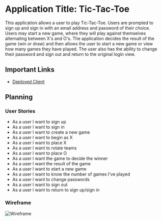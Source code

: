 # Application Title: Tic-Tac-Toe

This application allows a user to play Tic-Tac-Toe. Users are prompted to sign up and sign in with an email address and password of their choice. Users may start a new game, where they will play against themselves alternating between X's and O's. The application decides the result of the game (win or draw) and then allows the user to start a new game or view how many games they have played. The user also has the ability to change their password and sign out and return to the original login view.

## Important Links

- [Deployed Client](https://mdelgado509.github.io/game-project-client/)

## Planning

### User Stories

- As a user I want to sign up
- As a user I want to sign in
- As a user I want to create a new game
- As a user I want to begin as X
- As a user I want to place X
- As a user I want to rotate teams
- As a user I want to place O
- As a user I want the game to decide the winner
- As a user I want the result of the game
- As a user I want to start a new game
- As a user I want to know the number of games I've played
- As a user I want to change passwords
- As a user I want to sign out
- As a user I want to return to sign up/sign in

### Wireframe

![Wireframe](https://user-images.githubusercontent.com/80169995/113769807-63c2e800-96ef-11eb-9085-d264d3983006.jpg)
